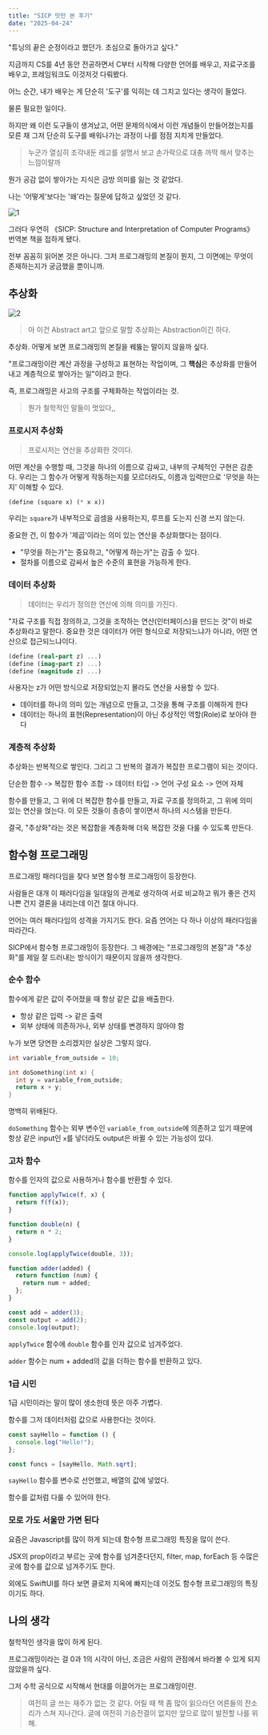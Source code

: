 ```yaml
---
title: "SICP 맛만 본 후기"
date: "2025-04-24"
---
```


"튜닝의 끝은 순정이라고 했던가. 초심으로 돌아가고 싶다."

지금까지 CS를 4년 동안 전공하면서 C부터 시작해 다양한 언어를 배우고, 자료구조를 배우고, 프레임워크도 이것저것 다뤄봤다.

어느 순간, 내가 배우는 게 단순히 '도구'를 익히는 데 그치고 있다는 생각이 들었다.

물론 필요한 일이다.

하지만 왜 이런 도구들이 생겨났고, 어떤 문제의식에서 이런 개념들이 만들어졌는지를 모른 채 그저 단순히 도구를 배워나가는 과정이 나를 점점 지치게 만들었다.

> 누군가 열심히 조각내둔 레고를 설명서 보고 손가락으로 대충 까딱 해서 맞추는 느낌이랄까

뭔가 공감 없이 쌓아가는 지식은 금방 의미를 잃는 것 같았다.

나는 '어떻게'보다는 '왜'라는 질문에 답하고 싶었던 것 같다.

![1](1.png)

그러다 우연히 《SICP: Structure and Interpretation of Computer Programs》 번역본 책을 접하게 됐다.

전부 꼼꼼히 읽어본 것은 아니다. 그저 프로그래밍의 본질이 뭔지, 그 이면에는 무엇이 존재하는지가 궁금했을 뿐이니까.

## 추상화

![2](2.png)

> 아 이건 Abstract art고 앞으로 말할 추상화는 Abstraction이긴 하다.

추상화. 어떻게 보면 프로그래밍의 본질을 꿰뚫는 말이지 않을까 싶다.

"프로그래밍이란 계산 과정을 구성하고 표현하는 작업이며, 그 **핵심**은 추상화를 만들어내고 계층적으로 쌓아가는 일"이라고 한다.

즉, 프로그래밍은 사고의 구조를 구체화하는 작업이라는 것.

> 뭔가 철학적인 말들이 멋있다,,

### 프로시저 추상화

> 프로시저는 연산을 추상화한 것이다.

어떤 계산을 수행할 때, 그것을 하나의 이름으로 감싸고, 내부의 구체적인 구현은 감춘다. 우리는 그 함수가 어떻게 작동하는지를 모르더라도, 이름과 입력만으로 '무엇을 하는지' 이해할 수 있다.

```scheme
(define (square x) (* x x))
```

우리는 `square`가 내부적으로 곱셈을 사용하는지, 루프를 도는지 신경 쓰지 않는다.

중요한 건, 이 함수가 '제곱'이라는 의미 있는 연산을 추상화했다는 점이다.

- "무엇을 하는가"는 중요하고, "어떻게 하는가"는 감출 수 있다.
- 절차를 이름으로 감싸서 높은 수준의 표현을 가능하게 한다.

### 데이터 추상화

> 데이터는 우리가 정의한 연산에 의해 의미를 가진다.

"자료 구조를 직접 정의하고, 그것을 조작하는 연산(인터페이스)을 만드는 것"이 바로 추상화라고 말한다. 중요한 것은 데이터가 어떤 형식으로 저장되느냐가 아니라, 어떤 연산으로 접근되느냐이다.

```scheme
(define (real-part z) ...)
(define (imag-part z) ...)
(define (magnitude z) ...)
```

사용자는 z가 어떤 방식으로 저장되었는지 몰라도 연산을 사용할 수 있다.

- 데이터를 하나의 의미 있는 개념으로 만들고, 그것을 통해 구조를 이해하게 한다
- 데이터는 하나의 표현(Representation)이 아닌 추상적인 역할(Role)로 보아야 한다

### 계층적 추상화

추상화는 반복적으로 쌓인다. 그리고 그 반복의 결과가 복잡한 프로그램이 되는 것이다.

단순한 함수 -> 복잡한 함수 조합 -> 데이터 타입 -> 언어 구성 요소 -> 언어 자체

함수를 만들고, 그 위에 더 복잡한 함수를 만들고, 자료 구조를 정의하고, 그 위에 의미 있는 연산을 얹는다. 이 모든 것들이 층층이 쌓이면서 하나의 시스템을 만든다.

결국, "추상화"라는 것은 복잡함을 계층화해 더욱 복잡한 것을 다룰 수 있도록 만든다.

## 함수형 프로그래밍

프로그래밍 패러다임을 찾다 보면 함수형 프로그래밍이 등장한다.

사람들은 대개 이 패러다임을 일대일의 관계로 생각하여 서로 비교하고 뭐가 좋은 건지 나쁜 건지 결론을 내리는데 이건 절대 아니다.

언어는 여러 패러다임의 성격을 가지기도 한다. 요즘 언어는 다 하나 이상의 패러다임을 따라간다.

SICP에서 함수형 프로그래밍이 등장한다. 그 배경에는 "프로그래밍의 본질"과 "추상화"를 제일 잘 드러내는 방식이기 때문이지 않을까 생각한다.

### 순수 함수

함수에게 같은 값이 주어졌을 때 항상 같은 값을 배출한다.

- 항상 같은 입력 -> 같은 출력
- 외부 상태에 의존하거나, 외부 상태를 변경하지 않아야 함

누가 보면 당연한 소리겠지만 실상은 그렇지 않다.

```c
int variable_from_outside = 10;

int doSomething(int x) {
  int y = variable_from_outside;
  return x + y;
}
```

명백히 위배된다.

`doSomething` 함수는 외부 변수인 `variable_from_outside`에 의존하고 있기 때문에 항상 같은 input인 `x`를 넣더라도 output은 바뀔 수 있는 가능성이 있다.

### 고차 함수

함수를 인자의 값으로 사용하거나 함수를 반환할 수 있다.

```javascript
function applyTwice(f, x) {
  return f(f(x));
}

function double(n) {
  return n * 2;
}

console.log(applyTwice(double, 3));

function adder(added) {
  return function (num) {
    return num + added;
  };
}

const add = adder(3);
const output = add(2);
console.log(output);
```

`applyTwice` 함수에 `double` 함수를 인자 값으로 넘겨주었다.

`adder` 함수는 num + added의 값을 더하는 함수를 반환하고 있다.

### 1급 시민

1급 시민이라는 말이 많이 생소한데 뜻은 아주 가볍다.

함수를 그저 데이터처럼 값으로 사용한다는 것이다.

```javascript
const sayHello = function () {
  console.log("Hello!");
};

const funcs = [sayHello, Math.sqrt];
```

`sayHello` 함수를 변수로 선언했고, 배열의 값에 넣었다.

함수를 값처럼 다룰 수 있어야 한다.

### 모로 가도 서울만 가면 된다

요즘은 Javascript를 많이 하게 되는데 함수형 프로그래밍 특징을 많이 쓴다.

JSX의 prop이라고 부르는 곳에 함수를 넘겨준다던지, filter, map, forEach 등 수많은 곳에 함수를 값으로 넘겨주기도 한다.

외에도 SwiftUI를 하다 보면 클로저 지옥에 빠지는데 이것도 함수형 프로그래밍의 특징이기도 하다.

## 나의 생각

철학적인 생각을 많이 하게 된다.

프로그래밍이라는 걸 0과 1의 시각이 아닌, 조금은 사람의 관점에서 바라볼 수 있게 되지 않았을까 싶다.

그저 수학 공식으로 시작해서 현대를 이끌어가는 프로그래밍이란.

> 여전히 글 쓰는 재주가 없는 것 같다. 어릴 때 책 좀 많이 읽으라던 어른들의 잔소리가 스쳐 지나간다. 글에 여전히 기승전결이 없지만 앞으로 많이 발전할 나를 위해.
